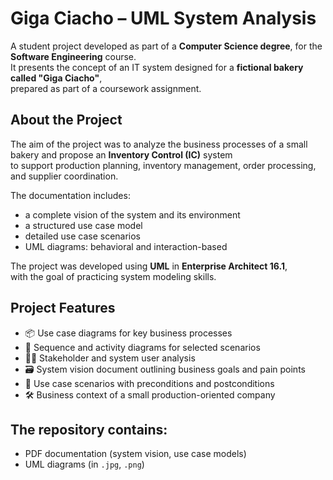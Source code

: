 # Giga Ciacho – UML System Analysis

A student project developed as part of a **Computer Science degree**, for the **Software Engineering** course.  
It presents the concept of an IT system designed for a **fictional bakery called "Giga Ciacho"**,  
prepared as part of a coursework assignment.

## About the Project

The aim of the project was to analyze the business processes of a small bakery and propose an **Inventory Control (IC)** system  
to support production planning, inventory management, order processing, and supplier coordination.

The documentation includes:
- a complete vision of the system and its environment
- a structured use case model
- detailed use case scenarios
- UML diagrams: behavioral and interaction-based

The project was developed using **UML** in **Enterprise Architect 16.1**,  
with the goal of practicing system modeling skills.

## Project Features

- 📦 Use case diagrams for key business processes  
- 🔁 Sequence and activity diagrams for selected scenarios  
- 🧑‍💼 Stakeholder and system user analysis  
- 🗃️ System vision document outlining business goals and pain points  
- 🧩 Use case scenarios with preconditions and postconditions  
- 🛠️ Business context of a small production-oriented company

## The repository contains:
- PDF documentation (system vision, use case models)
- UML diagrams (in `.jpg`, `.png`)
